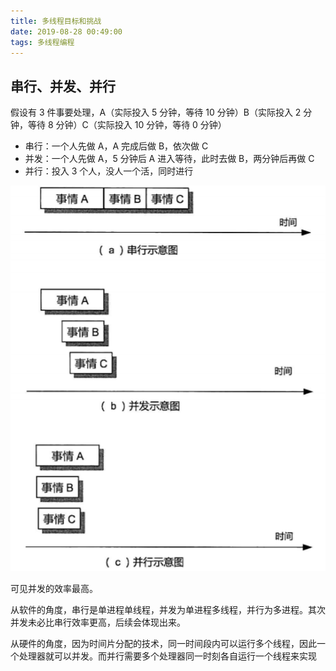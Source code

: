 ```yaml
---
title: 多线程目标和挑战
date: 2019-08-28 00:49:00
tags: 多线程编程
---
```


## 串行、并发、并行

假设有 3 件事要处理，A（实际投入 5 分钟，等待 10 分钟）B（实际投入 2 分钟，等待 8 分钟）C（实际投入 10 分钟，等待 0 分钟）

- 串行：一个人先做 A，A 完成后做 B，依次做 C
- 并发：一个人先做 A，5 分钟后 A 进入等待，此时去做 B，两分钟后再做 C
- 并行：投入 3 个人，没人一个活，同时进行

![Thread-2](/images/2019/Thread-2.png)

可见并发的效率最高。

从软件的角度，串行是单进程单线程，并发为单进程多线程，并行为多进程。其次并发未必比串行效率更高，后续会体现出来。

从硬件的角度，因为时间片分配的技术，同一时间段内可以运行多个线程，因此一个处理器就可以并发。而并行需要多个处理器同一时刻各自运行一个线程来实现
